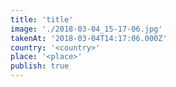 ```yaml
---
title: 'title'
image: './2018-03-04_15-17-06.jpg'
takenAt: '2018-03-04T14:17:06.000Z'
country: '<country>'
place: '<place>'
publish: true
---
```

